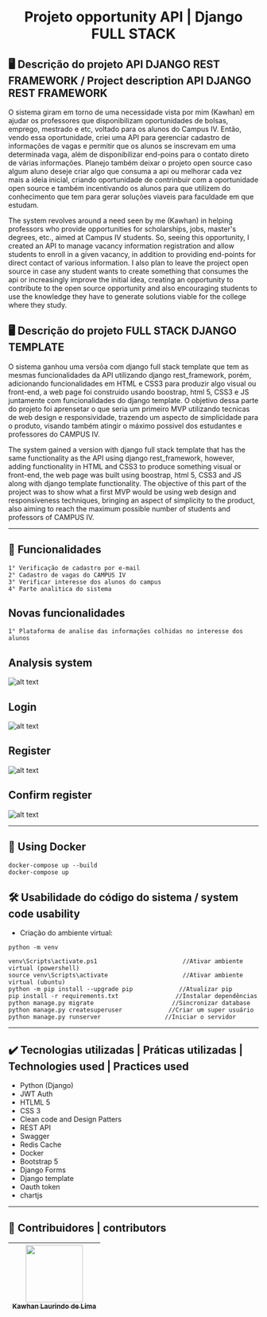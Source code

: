 <h1 align="center">Projeto opportunity API | Django FULL STACK </h1>

## 🖥️ Descrição do projeto API DJANGO REST FRAMEWORK / Project description API DJANGO REST FRAMEWORK

O sistema giram em torno de uma necessidade vista por mim (Kawhan) em ajudar os professores que disponibilizam oportunidades de bolsas, emprego, mestrado e etc, voltado para os alunos do Campus IV. Então, vendo essa oportunidade, criei uma API para gerenciar cadastro de informações de vagas e permitir que os alunos se inscrevam em uma determinada vaga, além de disponibilizar end-poins para o contato direto de várias informações. Planejo também deixar o projeto open source caso algum aluno deseje criar algo que consuma a api ou melhorar cada vez mais a ideia inicial, criando oportunidade de contrinbuir com a oportunidade open source e também incentivando os alunos para que utilizem do conhecimento que tem para gerar soluções viaveis para faculdade em que estudam.


The system revolves around a need seen by me (Kawhan) in helping professors who provide opportunities for scholarships, jobs, master's degrees, etc., aimed at Campus IV students. So, seeing this opportunity, I created an API to manage vacancy information registration and allow students to enroll in a given vacancy, in addition to providing end-points for direct contact of various information. I also plan to leave the project open source in case any student wants to create something that consumes the api or increasingly improve the initial idea, creating an opportunity to contribute to the open source opportunity and also encouraging students to use the knowledge they have to generate solutions viable for the college where they study.

## 🖥️ Descrição do projeto FULL STACK DJANGO TEMPLATE
O sistema ganhou uma versõa com django full stack template que tem as mesmas funcionalidades da API utilizando django rest_framework, porém, adicionando funcionalidades em HTML e CSS3 para produzir algo visual ou front-end, a web page foi construido usando boostrap, html 5, CSS3 e JS juntamente com funcionalidades do django template. O objetivo dessa parte do projeto foi aprensetar o que seria um primeiro MVP utilizando tecnicas de web design e responsividade, trazendo um aspecto de simplicidade para o produto, visando também atingir o máximo possivel dos estudantes e professores do CAMPUS IV.


The system gained a version with django full stack template that has the same functionality as the API using django rest_framework, however, adding functionality in HTML and CSS3 to produce something visual or front-end, the web page was built using boostrap, html 5, CSS3 and JS along with django template functionality. The objective of this part of the project was to show what a first MVP would be using web design and responsiveness techniques, bringing an aspect of simplicity to the product, also aiming to reach the maximum possible number of students and professors of CAMPUS IV.

---


## 📌 Funcionalidades
```
1° Verificação de cadastro por e-mail
2° Cadastro de vagas do CAMPUS IV
3° Verificar interesse dos alunos do campus
4° Parte analitica do sistema
```

## Novas funcionalidades
```
1° Plataforma de analise das informações colhidas no interesse dos alunos
```

## Analysis system
![alt text](https://github.com/Kawhan/OportunityTCC/blob/master/djangoFULL/grafics.png)


## Login
![alt text](https://github.com/Kawhan/OportunityTCC/blob/master/djangoFULL/login.png)

## Register
![alt text](https://github.com/Kawhan/OportunityTCC/blob/master/djangoFULL/registro.png)

## Confirm register
![alt text](https://github.com/Kawhan/OportunityTCC/blob/master/djangoFULL/confirm_register.png)

---
## 🚢 Using Docker
```
docker-compose up --build
docker-compose up 
```
## 🛠️ Usabilidade do código do sistema / system code usability

- Criação do ambiente virtual:
```
python -m venv 

venv\Scripts\activate.ps1                        //Ativar ambiente virtual (powershell)
source venv\Scripts\activate                     //Ativar ambiente virtual (ubuntu)
python -m pip install --upgrade pip             //Atualizar pip
pip install -r requirements.txt                //Instalar dependências
python manage.py migrate                      //Sincronizar database
python manage.py createsuperuser             //Criar um super usuário
python manage.py runserver                  //Iniciar o servidor

```
---

## ✔️ Tecnologias utilizadas | Práticas utilizadas | Technologies used | Practices used

- Python (Django)
- JWT Auth 
- HTLML 5
- CSS 3
- Clean code and Design Patters
- REST API
- Swagger
- Redis Cache 
- Docker
- Bootstrap 5
- Django Forms
- Django template
- Oauth token
- chartjs

---

## 🚩 Contribuidores | contributors

| [<img src="https://avatars.githubusercontent.com/u/69232156?v=4" width=115><br><sub>Kawhan Laurindo de Lima</sub>](https://github.com/Kawhan) | 
| :---: | 
